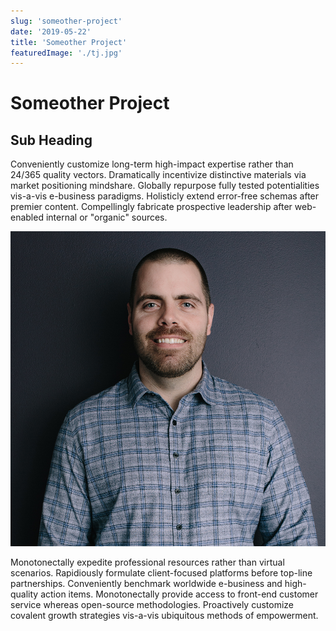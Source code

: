 ```yaml
---
slug: 'someother-project'
date: '2019-05-22'
title: 'Someother Project'
featuredImage: './tj.jpg'
---
```


# Someother Project

## Sub Heading

Conveniently customize long-term high-impact expertise rather than 24/365 quality vectors. Dramatically incentivize distinctive materials via market positioning mindshare. Globally repurpose fully tested potentialities vis-a-vis e-business paradigms. Holisticly extend error-free schemas after premier content. Compellingly fabricate prospective leadership after web-enabled internal or "organic" sources.

![TJ](./tj.jpg)

Monotonectally expedite professional resources rather than virtual scenarios. Rapidiously formulate client-focused platforms before top-line partnerships. Conveniently benchmark worldwide e-business and high-quality action items. Monotonectally provide access to front-end customer service whereas open-source methodologies. Proactively customize covalent growth strategies vis-a-vis ubiquitous methods of empowerment.
